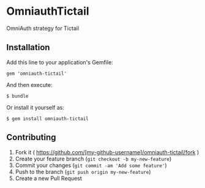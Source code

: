 # OmniauthTictail

OmniAuth strategy for Tictail

## Installation

Add this line to your application's Gemfile:

    gem 'omniauth-tictail'

And then execute:

    $ bundle

Or install it yourself as:

    $ gem install omniauth-tictail

## Contributing

1. Fork it ( https://github.com/[my-github-username]/omniauth-tictail/fork )
2. Create your feature branch (`git checkout -b my-new-feature`)
3. Commit your changes (`git commit -am 'Add some feature'`)
4. Push to the branch (`git push origin my-new-feature`)
5. Create a new Pull Request

